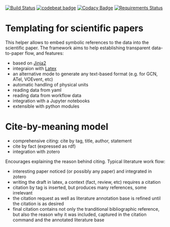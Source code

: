 [![Build Status](https://travis-ci.org/volodymyrss/linked-data-latex.svg?branch=master)](https://travis-ci.org/volodymyrss/linked-data-latex)
[![codebeat badge](https://codebeat.co/badges/dc6f6224-26f1-45dc-b47f-31baefc92190)](https://codebeat.co/projects/github-com-volodymyrss-linked-data-latex-master)
[![Codacy Badge](https://api.codacy.com/project/badge/Grade/6f8743e35a02487981dd0b98660b8000)](https://app.codacy.com/app/vladimir.savchenko/linked-data-latex?utm_source=github.com&utm_medium=referral&utm_content=volodymyrss/linked-data-latex&utm_campaign=Badge_Grade_Dashboard)
[![Requirements Status](https://requires.io/github/volodymyrss/linked-data-latex/requirements.svg?branch=master)](https://requires.io/github/volodymyrss/linked-data-latex/requirements/?branch=master)


# Templating for scientific papers

This helper allows to embed symbolic references to the data into the scientific paper. 
The framework aims to help establishing transparent data-to-paper flow, and features:

* based on [Jinja2](http://jinja.pocoo.org/docs/2.10/)
* integraion with [Latex](https://www.latex-project.org/about/) 
* an alternative mode to generate any text-based format (e.g. for GCN, ATel, VOEvent, etc)
* automatic handling of physical units
* reading data from yaml
* reading data from workflow data
* integration with a Jupyter notebooks
* extensible with python modules

# Cite-by-meaning model

* comprehensive citing: cite by tag, title, author, statement
* cite by fact (expressed as rdf)
* integration with zotero

Encourages explaining the reason behind citing.
Typical literature work flow:

* interesting paper noticed (or possibly any paper) and integrated in zotero
* writing the draft in latex, a context (fact, review, etc) requires a citation
* citation by tag is inserted, but produces many references, some irrelevant
* the citation request as well as literature annotation base is refined until the citation is as desired
* final citation contains not only the tranditional bibliographic reference, but also the reason why it was included, captured in the citation command and the annotated literature base
